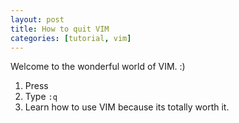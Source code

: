 ```yaml
---
layout: post
title: How to quit VIM
categories: [tutorial, vim]
---
```


Welcome to the wonderful world of VIM. :)

1. Press <ESC>
2. Type `:q`
3. Learn how to use VIM because its totally worth it. 
